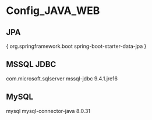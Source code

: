 # Config_JAVA_WEB
## JPA

{
<dependency>
    <groupId>org.springframework.boot</groupId>
    <artifactId>spring-boot-starter-data-jpa</artifactId>
</dependency>
}

## MSSQL JDBC

<dependency>
    <groupId>com.microsoft.sqlserver</groupId>
    <artifactId>mssql-jdbc</artifactId>
    <version>9.4.1.jre16</version>
</dependency>

## MySQL

<dependency>
    <groupId>mysql</groupId>
    <artifactId>mysql-connector-java</artifactId>
    <version>8.0.31</version>
</dependency>
